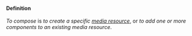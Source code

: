 #### Definition

*To compose* is *to create a specific [media resource](https://github.com/gcassel/IO/blob/main/terms/media-resource.md)*, or *to add one or more components to an existing media resource*.
